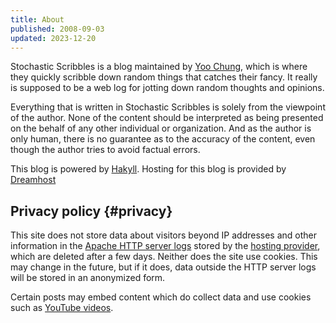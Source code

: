 ```yaml
---
title: About
published: 2008-09-03
updated: 2023-12-20
---
```


Stochastic Scribbles is a blog maintained by [Yoo Chung](https://chungyc.org/),
which is where they quickly scribble down random things that catches their fancy.
It really is supposed to be a web log for jotting down random thoughts and opinions.

Everything that is written in Stochastic Scribbles is solely from the viewpoint of the author.
None of the content should be interpreted as being presented
on the behalf of any other individual or organization.
And as the author is only human,
there is no guarantee as to the accuracy of the content,
even though the author tries to avoid factual errors.

This blog is powered by [Hakyll](https://jaspervdj.be/hakyll/).
Hosting for this blog is provided by [Dreamhost](https://dreamhost.com/)

## Privacy policy {#privacy}

This site does not store data about visitors beyond IP addresses and other information
in the [Apache HTTP server logs] stored by the [hosting provider], which are deleted after a few days.
Neither does the site use cookies.
This may change in the future, but if it does,
data outside the HTTP server logs will be stored in an anonymized form.

Certain posts may embed content which do collect data and use cookies such as [YouTube videos].

[Apache HTTP server logs]: https://httpd.apache.org/docs/current/logs.html
[hosting provider]: https://help.dreamhost.com/hc/en-us/articles/216512197-Viewing-your-access-and-error-logs-via-SFTP
[YouTube videos]: https://support.google.com/youtube/answer/10364219
